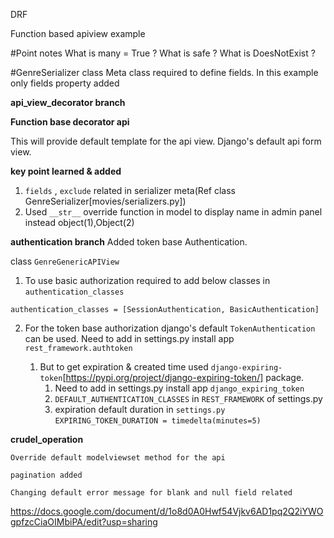 DRF
   

Function based apiview example

#Point notes
    What is many = True ?
    What is safe ?
    What is DoesNotExist ?

#GenreSerializer class
    Meta class required to define fields.
    In this example only fields property added


**api_view_decorator branch**


**Function base decorator api**

This will provide default template for the api view.
Django's default api form view.

**key point learned & added**
   1. `fields` , `exclude` related in serializer meta(Ref class GenreSerializer[movies/serializers.py])
   2. Used `__str__` override function in model to display name in admin panel instead object(1),Object(2)
   

**authentication branch**
Added token base Authentication.

class `GenreGenericAPIView`
 
 1. To use basic authorization required to add below classes in `authentication_classes`
 
 `authentication_classes = [SessionAuthentication, BasicAuthentication]`
 
 2. For the token base authorization django's default `TokenAuthentication` can be used.
    Need to add in settings.py install app `rest_framework.authtoken`
    
    1.  But to get expiration & created time used `django-expiring-token`[https://pypi.org/project/django-expiring-token/] package.
        1. Need to add in settings.py install app  `django_expiring_token`
        2. `DEFAULT_AUTHENTICATION_CLASSES` in `REST_FRAMEWORK` of settings.py
        3. expiration default duration in `settings.py` `EXPIRING_TOKEN_DURATION = timedelta(minutes=5)` 
   

**crudel_operation**
    
    Override default modelviewset method for the api
    
    pagination added
     
    Changing default error message for blank and null field related

https://docs.google.com/document/d/1o8d0A0Hwf54Vjkv6AD1pq2Q2iYWOgpfzcCiaOIMbiPA/edit?usp=sharing
    
    